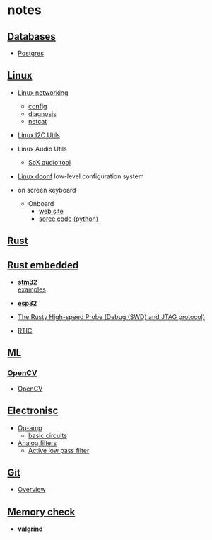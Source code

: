 # notes

## [Databases](./databases/)

- [Postgres](./databases/postgres/postgres.md)

## [Linux](./linux/)

- [Linux networking](linux/networking)
  - [config](linux/networking/config.md)
  - [diagnosis](linux/networking/diagnosis.md)
  - [netcat](linux/networking/netcat.md)

- [Linux I2C Utils](linux/i2c-tools.md)

- Linux Audio Utils
  - [SoX audio tool](linux/audio-sox.md)

- [Linux dconf](linux/dconf.md) low-level configuration system

- on screen keyboard
  - Onboard
    - [web site](https://launchpad.net/onboard)
    - [sorce code (python)](https://bazaar.launchpad.net/~onboard/onboard/trunk/files)

## [Rust](rust)

## [Rust embedded](rust/embedded)

- [**stm32**](rust/embedded/stm32/stm32.md)  
    [examples](rust/embedded/stm32/stm32.md)

- [**esp32**](rust/embedded/esp32/esp32.md)

- [The Rusty High-speed Probe (Debug (SWD) and JTAG protocol)](https://github.com/probe-rs/hs-probe)

- [RTIC](rust/embedded/rtic/rtic.md)

## [ML](ml)

### [OpenCV](ml/opencv)

- [OpenCV](ml/opencv/opencv.md)

## [Electronisc](electronics)

- [Op-amp](electronics/op-amp)
  - [basic circuits](electronics/op-amp/op-amp.md)
- [Analog filters](electronics/analog-filters)
  - [Active low pass filter](electronics/analog-filters/low-pass-filter.md)

## [Git](git)

- [Overview](git/git.md)

## [Memory check](rust/memory_check)

- [**valgrind**](rust/memory_check/valgrind.md)  
